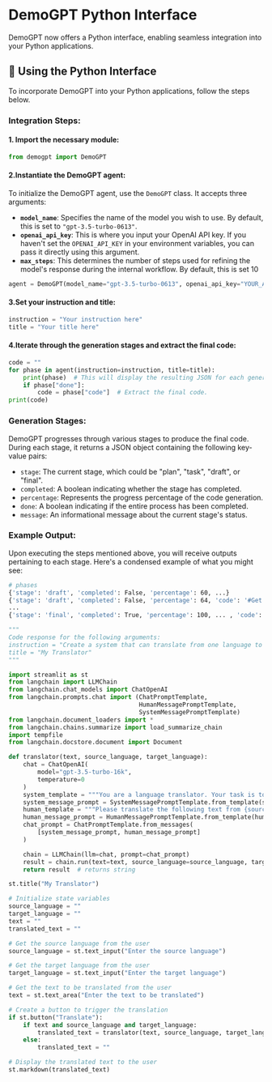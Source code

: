 # DemoGPT Python Interface

DemoGPT now offers a Python interface, enabling seamless integration into your Python applications.

## 🐍 Using the Python Interface

To incorporate DemoGPT into your Python applications, follow the steps below.

### Integration Steps:

#### 1. Import the necessary module:
```python
from demogpt import DemoGPT
```

#### 2.Instantiate the DemoGPT agent:

To initialize the DemoGPT agent, use the `DemoGPT` class. It accepts three arguments:

   - **`model_name`**: Specifies the name of the model you wish to use. By default, this is set to `"gpt-3.5-turbo-0613"`.
   - **`openai_api_key`**: This is where you input your OpenAI API key. If you haven't set the `OPENAI_API_KEY` in your environment variables, you can pass it directly using this argument.
   - **`max_steps`**: This determines the number of steps used for refining the model's response during the internal workflow. By default, this is set 10

```python
agent = DemoGPT(model_name="gpt-3.5-turbo-0613", openai_api_key="YOUR_API_KEY", max_steps=10)
```

#### 3.Set your instruction and title:
```python
instruction = "Your instruction here"
title = "Your title here"
```

#### 4.Iterate through the generation stages and extract the final code:
```python
code = ""
for phase in agent(instruction=instruction, title=title):
    print(phase)  # This will display the resulting JSON for each generation stage.
    if phase["done"]:
        code = phase["code"]  # Extract the final code.
print(code)
```

### Generation Stages:

DemoGPT progresses through various stages to produce the final code. During each stage, it returns a JSON object containing the following key-value pairs:

- `stage`: The current stage, which could be "plan", "task", "draft", or "final".
- `completed`: A boolean indicating whether the stage has completed.
- `percentage`: Represents the progress percentage of the code generation.
- `done`: A boolean indicating if the entire process has been completed.
- `message`: An informational message about the current stage's status.

### Example Output:

Upon executing the steps mentioned above, you will receive outputs pertaining to each stage. Here's a condensed example of what you might see:

```bash
# phases
{'stage': 'draft', 'completed': False, 'percentage': 60, ...}
{'stage': 'draft', 'completed': False, 'percentage': 64, 'code': '#Get the source language ...'}
...
{'stage': 'final', 'completed': True, 'percentage': 100, ... , 'code': 'import streamlit as st\n...'}
```

```python
"""
Code response for the following arguments:
instruction = "Create a system that can translate from one language to another"
title = "My Translator"
"""

import streamlit as st
from langchain import LLMChain
from langchain.chat_models import ChatOpenAI
from langchain.prompts.chat import (ChatPromptTemplate,
                                    HumanMessagePromptTemplate,
                                    SystemMessagePromptTemplate)
from langchain.document_loaders import *
from langchain.chains.summarize import load_summarize_chain
import tempfile
from langchain.docstore.document import Document

def translator(text, source_language, target_language):
    chat = ChatOpenAI(
        model="gpt-3.5-turbo-16k",
        temperature=0
    )
    system_template = """You are a language translator. Your task is to translate text from {source_language} to {target_language}."""
    system_message_prompt = SystemMessagePromptTemplate.from_template(system_template)
    human_template = """Please translate the following text from {source_language} to {target_language}: '{text}'."""
    human_message_prompt = HumanMessagePromptTemplate.from_template(human_template)
    chat_prompt = ChatPromptTemplate.from_messages(
        [system_message_prompt, human_message_prompt]
    )

    chain = LLMChain(llm=chat, prompt=chat_prompt)
    result = chain.run(text=text, source_language=source_language, target_language=target_language)
    return result  # returns string

st.title("My Translator")

# Initialize state variables
source_language = ""
target_language = ""
text = ""
translated_text = ""

# Get the source language from the user
source_language = st.text_input("Enter the source language")

# Get the target language from the user
target_language = st.text_input("Enter the target language")

# Get the text to be translated from the user
text = st.text_area("Enter the text to be translated")

# Create a button to trigger the translation
if st.button("Translate"):
    if text and source_language and target_language:
        translated_text = translator(text, source_language, target_language)
    else:
        translated_text = ""

# Display the translated text to the user
st.markdown(translated_text)
```
